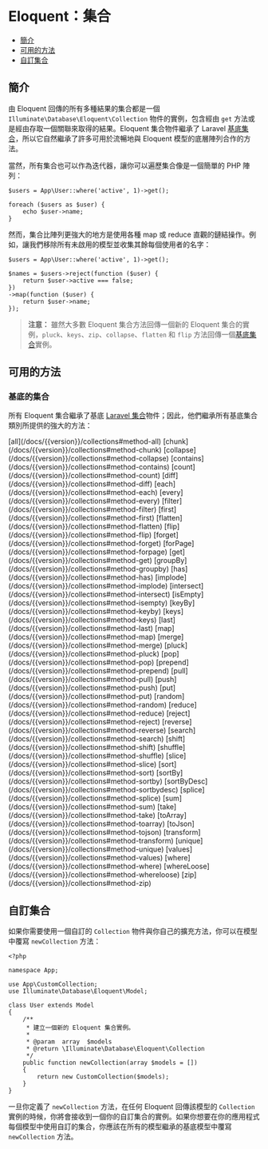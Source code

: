 # Eloquent：集合

- [簡介](#introduction)
- [可用的方法](#available-methods)
- [自訂集合](#custom-collections)

<a name="introduction"></a>
## 簡介

由 Eloquent 回傳的所有多種結果的集合都是一個 `Illuminate\Database\Eloquent\Collection` 物件的實例，包含經由 `get` 方法或是經由存取一個關聯來取得的結果。Eloquent 集合物件繼承了 Laravel [基底集合](/docs/{{version}}/collections)，所以它自然繼承了許多可用於流暢地與 Eloquent 模型的底層陣列合作的方法。

當然，所有集合也可以作為迭代器，讓你可以遍歷集合像是一個簡單的 PHP 陣列：

    $users = App\User::where('active', 1)->get();

    foreach ($users as $user) {
        echo $user->name;
    }

然而，集合比陣列更強大的地方是使用各種 map 或 reduce 直觀的鏈結操作。例如，讓我們移除所有未啟用的模型並收集其餘每個使用者的名字：

    $users = App\User::where('active', 1)->get();

    $names = $users->reject(function ($user) {
        return $user->active === false;
    })
    ->map(function ($user) {
        return $user->name;
    });

> **注意：** 雖然大多數 Eloquent 集合方法回傳一個新的 Eloquent 集合的實例，`pluck`、`keys`、`zip`、`collapse`、`flatten` 和 `flip` 方法回傳一個[基底集合](/docs/{{version}}/collections)實例。

<a name="available-methods"></a>
## 可用的方法

### 基底的集合

所有 Eloquent 集合繼承了基底 [Laravel 集合](/docs/{{version}}/collections)物件；因此，他們繼承所有基底集合類別所提供的強大的方法：

<style>
    #collection-method-list > p {
        column-count: 3; -moz-column-count: 3; -webkit-column-count: 3;
        column-gap: 2em; -moz-column-gap: 2em; -webkit-column-gap: 2em;
    }

    #collection-method-list a {
        display: block;
    }
</style>

<div id="collection-method-list" markdown="1">
[all](/docs/{{version}}/collections#method-all)
[chunk](/docs/{{version}}/collections#method-chunk)
[collapse](/docs/{{version}}/collections#method-collapse)
[contains](/docs/{{version}}/collections#method-contains)
[count](/docs/{{version}}/collections#method-count)
[diff](/docs/{{version}}/collections#method-diff)
[each](/docs/{{version}}/collections#method-each)
[every](/docs/{{version}}/collections#method-every)
[filter](/docs/{{version}}/collections#method-filter)
[first](/docs/{{version}}/collections#method-first)
[flatten](/docs/{{version}}/collections#method-flatten)
[flip](/docs/{{version}}/collections#method-flip)
[forget](/docs/{{version}}/collections#method-forget)
[forPage](/docs/{{version}}/collections#method-forpage)
[get](/docs/{{version}}/collections#method-get)
[groupBy](/docs/{{version}}/collections#method-groupby)
[has](/docs/{{version}}/collections#method-has)
[implode](/docs/{{version}}/collections#method-implode)
[intersect](/docs/{{version}}/collections#method-intersect)
[isEmpty](/docs/{{version}}/collections#method-isempty)
[keyBy](/docs/{{version}}/collections#method-keyby)
[keys](/docs/{{version}}/collections#method-keys)
[last](/docs/{{version}}/collections#method-last)
[map](/docs/{{version}}/collections#method-map)
[merge](/docs/{{version}}/collections#method-merge)
[pluck](/docs/{{version}}/collections#method-pluck)
[pop](/docs/{{version}}/collections#method-pop)
[prepend](/docs/{{version}}/collections#method-prepend)
[pull](/docs/{{version}}/collections#method-pull)
[push](/docs/{{version}}/collections#method-push)
[put](/docs/{{version}}/collections#method-put)
[random](/docs/{{version}}/collections#method-random)
[reduce](/docs/{{version}}/collections#method-reduce)
[reject](/docs/{{version}}/collections#method-reject)
[reverse](/docs/{{version}}/collections#method-reverse)
[search](/docs/{{version}}/collections#method-search)
[shift](/docs/{{version}}/collections#method-shift)
[shuffle](/docs/{{version}}/collections#method-shuffle)
[slice](/docs/{{version}}/collections#method-slice)
[sort](/docs/{{version}}/collections#method-sort)
[sortBy](/docs/{{version}}/collections#method-sortby)
[sortByDesc](/docs/{{version}}/collections#method-sortbydesc)
[splice](/docs/{{version}}/collections#method-splice)
[sum](/docs/{{version}}/collections#method-sum)
[take](/docs/{{version}}/collections#method-take)
[toArray](/docs/{{version}}/collections#method-toarray)
[toJson](/docs/{{version}}/collections#method-tojson)
[transform](/docs/{{version}}/collections#method-transform)
[unique](/docs/{{version}}/collections#method-unique)
[values](/docs/{{version}}/collections#method-values)
[where](/docs/{{version}}/collections#method-where)
[whereLoose](/docs/{{version}}/collections#method-whereloose)
[zip](/docs/{{version}}/collections#method-zip)
</div>

<a name="custom-collections"></a>
## 自訂集合

如果你需要使用一個自訂的 `Collection` 物件與你自己的擴充方法，你可以在模型中覆寫 `newCollection` 方法：

    <?php

    namespace App;

    use App\CustomCollection;
    use Illuminate\Database\Eloquent\Model;

    class User extends Model
    {
        /**
         * 建立一個新的 Eloquent 集合實例。
         *
         * @param  array  $models
         * @return \Illuminate\Database\Eloquent\Collection
         */
        public function newCollection(array $models = [])
        {
            return new CustomCollection($models);
        }
    }

一旦你定義了 `newCollection` 方法，在任何 Eloquent 回傳該模型的 `Collection` 實例的時候，你將會接收到一個你的自訂集合的實例。如果你想要在你的應用程式每個模型中使用自訂的集合，你應該在所有的模型繼承的基底模型中覆寫 `newCollection` 方法。
